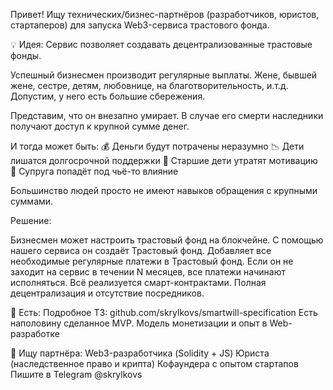Привет!
Ищу технических/бизнес-партнёров (разработчиков, юристов, стартаперов) для запуска Web3-сервиса трастового фонда.

💡 Идея:
Сервис позволяет создавать децентрализованные трастовые фонды.

Успешный бизнесмен производит регулярные выплаты.
Жене, бывшей жене, сестре, детям, любовнице, на благотворительность, и.т.д. 
Допустим, у него есть большие сбережения.

Представим, что он внезапно умирает. В случае его смерти наследники получают доступ к крупной сумме денег.

И тогда может быть:
💰 Деньги будут потрачены неразумно
📉 Дети лишатся долгосрочной поддержки
👦 Старшие дети утратят мотивацию
🛑 Супруга попадёт под чьё-то влияние

Большинство людей просто не имеют навыков обращения с крупными суммами.

Решение:

Бизнесмен может настроить трастовый фонд на блокчейне.
С помощью нашего сервиса он создаёт Трастовый фонд. 
Добавляет все необходимые регулярные платежи в Трастовый фонд.
Если он не заходит на сервис в течении N месяцев, все платежи начинают исполняться.
Всё реализуется смарт-контрактами.
Полная децентрализация и отсутствие посредников.

🔗 Есть:
Подробное ТЗ: github.com/skrylkovs/smartwill-specification
Есть наполовину сделанное MVP.
Модель монетизации и опыт в Web-разработке

🧩 Ищу партнёра:
Web3-разработчика (Solidity + JS)
Юриста (наследственное право и крипта)
Кофаундера с опытом стартапов
Пишите в Telegram @skrylkovs
